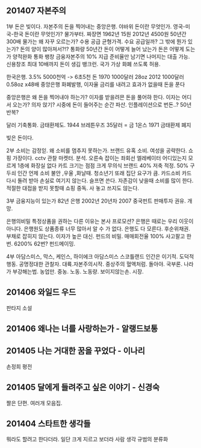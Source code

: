 


201407 자본주의
-------------------

1부 돈은 빚이다.
자본주의
돈을 찍어내는 중앙은행. 야바위
돈이란 무엇인가.
영국-미국-한국
돈이란 무엇인가?
물가부터.
짜장면
1962년 15원
2012년 4500원
50년간 300배
물가는 왜 자꾸 오르는가?
수용 공급 균형가격. 수요 공급일까? 그 밖에 뭔가 있는가?
돈의 양이 많아져서?!? 통화량
50년간 돈이 어떻게 늘어 났는가 돈은 어떻게 도는가
양적완화 통화 팽창
금융자본주의
10% 지급 준비율만 남기면 나머지는 대출 가능. 신용창조 최대 10배까지 돈이 생김
뱅크런.
국가 가상 화폐 쓰도록 허용.

한국은행. 3.5% 5000천억 -> 6초5천
돈
1970 1000달러 28oz
2012 1000달러 0.58oz  x48배
중앙은행
화폐발행, 이자율
금리를 내려고 효과가 없을때 돈을 푼다

중앙은행은 왜 돈을 찍어내야 하는가?
이자를 받을려믄 돈을 풀어햐 한다.
이자는 어디서 오는가?
의자 앉기?
시중에 돈이 들어주는 순간 파산.
인플레이션으로 번돈..?
50년 반복?

달러 기축통화.
금태환제도.
1944 브레튼우즈  35달러 = 금 1온스
1971 금태환제 폐지

빚은 돈이다.

2부 소비는 감정읻.
왜 소비를 멈추지 못하는가.
브랜드 유혹 소비.
여성을 공략한다.
쇼핑 가장이다.
cctv 관찰 마켓터. 분석.
오른속 잡이는 좌회선
엘레베이터 어디있는지 모르게
1층에 화장실 없다
카트 크기는 점점 크게
무의식 브랜드
40% 저축 적정.  50% 구두쇠
인간 언제 소비 불안 ,우울 ,화날때.
청소년기 또래 집단 요구가 큼.
카드소비 카드 다시 돌려 받아 손실로 여기지 않는다.
슬프면 쓴다.
자존감이 낮을때 소비를 많이 한다.
적절한 대접을 받지 못할때 쇼핑 중독.
사 놓고 쓰지도 않는다.

3부 금융지능이 있는가
82년 은행
2002년 20년차
2007 중국펀트 판매투자 권유. 개망.

은행의비밀
특정상품을 권하는 다른 이유는 본사 프로모션?
은행은 때로는 우리 이웃이 아니다.
은행원도 상품종류 너무 많아서 알 수 가 없다.
은행도 다 모른다.
후순위채권. 부채로 잡히지 않는다.  이자가 높은 대신.
펀드의 비밀.
매매회전율 100% 사고팔고 한번. 6200% 62번?
펀드메이밍.

4부
아담스미스,  막스, 케인스, 하이에크
아담스미스 스코틀랜드
인간은 이기적. 도덕적행동. 공명정대한 관찰자.
대륙.자본주의시작. 중상주의
혈액처럼. 돌아야. 국부론. 나라가 부강해는법. 농업만. 중농. 노동. 노동량.
보이지않는손. 시장.


201406 와일드 우드
-------------------------
판타지 소설


201406 왜나는 너를 사랑하는가 - 알랭드보통
------------------------

201405 나는 거대한 꿈을 꾸었다 - 이나리
---------------------------
손정희 평전

201405 달에게 들려주고 싶은 이야기 - 신경숙
--------------------------
짤은 단편. 여러개 모음집.

201404 스타트한 생각들
------------------------
뭐라도 할려고 한다더라.
일단 크게 지르고 보더라
사람 생각 규범의 분류화






